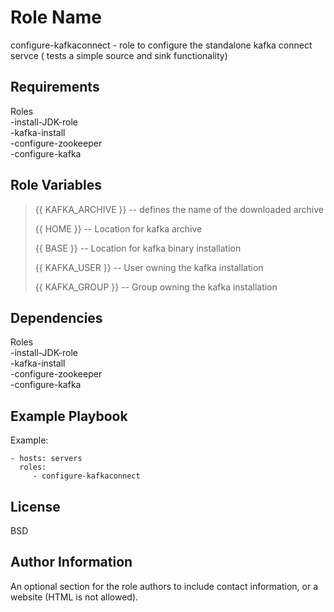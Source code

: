 Role Name
=========

configure-kafkaconnect - role to configure the standalone kafka connect servce ( tests a simple source and sink functionality)

Requirements
------------
Roles <br />
-install-JDK-role<br />
-kafka-install<br />
-configure-zookeeper<br />
-configure-kafka<br />


Role Variables
--------------

>{{ KAFKA_ARCHIVE }} -- defines the name of the downloaded archive
>
>{{ HOME }} -- Location for kafka archive
>
>{{ BASE }} -- Location for kafka binary installation
>
>{{ KAFKA_USER }} -- User owning the kafka installation
>
>{{ KAFKA_GROUP }} -- Group owning the kafka installation

Dependencies
------------
Roles <br />
-install-JDK-role<br />
-kafka-install<br />
-configure-zookeeper<br />
-configure-kafka<br />


Example Playbook
----------------

Example:

    - hosts: servers
      roles:
         - configure-kafkaconnect

License
-------

BSD

Author Information
------------------

An optional section for the role authors to include contact information, or a website (HTML is not allowed).
